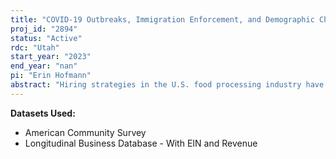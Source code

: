 ```yaml
---
title: "COVID-19 Outbreaks, Immigration Enforcement, and Demographic Change in the Rural United States"
proj_id: "2894"
status: "Active"
rdc: "Utah"
start_year: "2023"
end_year: "nan"
pi: "Erin Hofmann"
abstract: "Hiring strategies in the U.S. food processing industry have played an important role in attracting new international and domestic migration to rural counties, creating new immigrant and Latino communities in many rural places. The food processing industry has been affected by multiple crises in the past two decades: food processing facilities saw some of the first major disease outbreaks during the COVID-19 pandemic, and have also been the site of numerous large-scale immigration enforcement actions by the U.S. Department of Homeland Security. This proposal details a national-level study of demographic patterns in U.S. counties where food processing is a major employer, in order to identify possible effects of these crisis events. Specifically, I will use multilevel and difference-in-difference models to examine the effects of COVID-19 outbreaks and worksite immigration enforcement actions on employment and wages in the food processing industry, on county-level migration patterns, on women's fertility choices, and on ACS participation and nonresponse. In order to complete the project, I request access to restricted use ACS and Longitudinal Business Database files, which I will merge with publicly available data and a research-created county-level database of COVID-19 outbreaks and DHS immigration enforcement actions."
---
```


**Datasets Used:**

  - American Community Survey 
  - Longitudinal Business Database - With EIN and Revenue 

